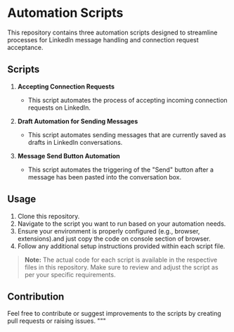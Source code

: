 # Automation Scripts

This repository contains three automation scripts designed to streamline processes for LinkedIn message handling and connection request acceptance.

## Scripts

1. **Accepting Connection Requests**
   - This script automates the process of accepting incoming connection requests on LinkedIn.

2. **Draft Automation for Sending Messages**
   - This script automates sending messages that are currently saved as drafts in LinkedIn conversations.

3. **Message Send Button Automation**
   - This script automates the triggering of the "Send" button after a message has been pasted into the conversation box.

## Usage

1. Clone this repository.
2. Navigate to the script you want to run based on your automation needs.
3. Ensure your environment is properly configured (e.g., browser, extensions).and just copy the code on console section of browser.
4. Follow any additional setup instructions provided within each script file.

> **Note:** The actual code for each script is available in the respective files in this repository. Make sure to review and adjust the script as per your specific requirements.

## Contribution

Feel free to contribute or suggest improvements to the scripts by creating pull requests or raising issues.
"""

